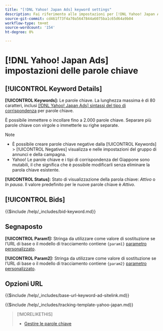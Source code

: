 ```yaml
---
title: "[!DNL Yahoo! Japan Ads] keyword settings"
description: Fai riferimento alle impostazioni per [!DNL Yahoo! Japan Ads] parole chiave.
source-git-commit: cd461f73f4a70a5647844a6075ba1c65d64a9b04
workflow-type: tm+mt
source-wordcount: '154'
ht-degree: 0%

---
```


# [!DNL Yahoo! Japan Ads] impostazioni delle parole chiave

## [!UICONTROL Keyword Details]

**[!UICONTROL Keywords]:** Le parole chiave. La lunghezza massima è di 80 caratteri, inclusi [[!DNL Yahoo! Japan Ads] sintassi del tipo di corrispondenza](https://ads-help.yahoo.co.jp/yahooads/ss/articledetail?lan=en&amp;aid=27) per parole chiave.

È possibile immettere o incollare fino a 2.000 parole chiave. Separare più parole chiave con virgole o immetterle su righe separate.

>[!NOTE]
>
>* È possibile creare parole chiave negative dalla [!UICONTROL Keywords] > [!UICONTROL Negatives] visualizza e nelle impostazioni del gruppo di annunci e della campagna.
>* Yahoo! Le parole chiave e i tipi di corrispondenza del Giappone sono mutabili, il che significa che è possibile modificarli senza eliminare la parola chiave esistente.


**[!UICONTROL Status]:** Stato di visualizzazione della parola chiave: *Attivo* o *In pausa*. Il valore predefinito per le nuove parole chiave è *Attivo*.

## [!UICONTROL Bids]

<!-- **[!UICONTROL Bid]:** -->

{{$include /help/_includes/bid-keyword.md}}

## Segnaposto

**[!UICONTROL Param1]:** Stringa da utilizzare come valore di sostituzione se l’URL di base o il modello di tracciamento contiene `{param1}` [parametro personalizzato](https://help.marketing.yahoo.co.jp/en?p=7195#customp).

**[!UICONTROL Param2]:** Stringa da utilizzare come valore di sostituzione se l’URL di base o il modello di tracciamento contiene `{param2}` [parametro personalizzato](https://help.marketing.yahoo.co.jp/en?p=7195#customp).

## Opzioni URL

<!-- **[!UICONTROL Base URl]:** -->

{{$include /help/_includes/base-url-keyword-ad-sitelink.md}}

<!-- **[!UICONTROL Tracking Template]:** -->

{{$include /help/_includes/tracking-template-yahoo-japan.md}}

>[!MORELIKETHIS]
>
>* [Gestire le parole chiave](/help/search-social-commerce/campaign-management/campaigns/keyword-manage.md)

